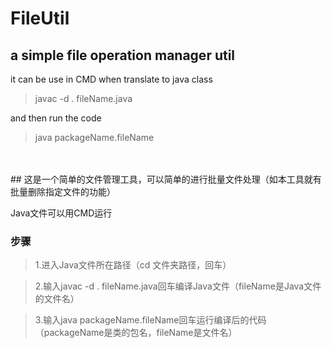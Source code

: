 # FileUtil
## a simple file operation manager util

it can be use in CMD when translate to java class


>javac -d . fileName.java


and then run the code

>java packageName.fileName

</br>
</br>  
## 这是一个简单的文件管理工具，可以简单的进行批量文件处理（如本工具就有批量删除指定文件的功能）

Java文件可以用CMD运行

### 步骤

>1.进入Java文件所在路径（cd 文件夹路径，回车）

>2.输入javac -d . fileName.java回车编译Java文件（fileName是Java文件的文件名）

>3.输入java packageName.fileName回车运行编译后的代码（packageName是类的包名，fileName是文件名）
